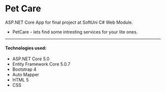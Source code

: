 # Pet Care

ASP.NET Core App for final project at SoftUni C# Web Module.
* PetCare - lets find some intresting services for your lite ones.
  
<hr class="my-1">
<h4>Technologies used:</h4>

* ASP.NET Core 5.0
* Entity Framework Core 5.0.7
* Bootstrap 4
* Auto Mapper 
* HTML 5
* CSS

